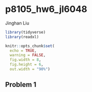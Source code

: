 p8105\_hw6\_jl6048
================
Jinghan Liu

``` r
library(tidyverse)
library(readxl)

knitr::opts_chunk$set(
  echo = TRUE,
  warning = FALSE,
  fig.width = 8,
  fig.height = 6,
  out.width = "90%")
```

## Problem 1

